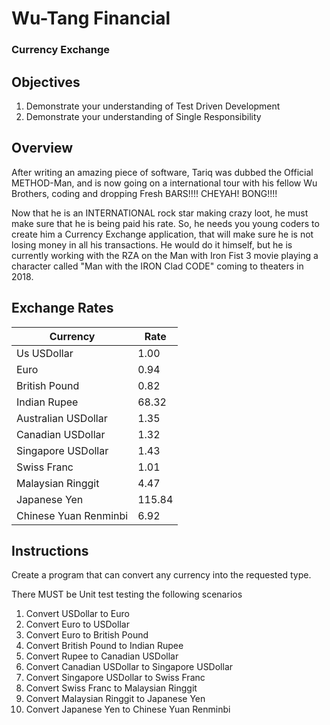 # Wu-Tang Financial

### Currency Exchange

## Objectives

1. Demonstrate your understanding of Test Driven Development
2. Demonstrate your understanding of Single Responsibility

## Overview

After writing an amazing piece of software, Tariq was dubbed the Official METHOD-Man, and is now going on a international tour with his fellow Wu Brothers, coding and dropping Fresh BARS!!!! CHEYAH! BONG!!!!

Now that he is an INTERNATIONAL rock star making crazy loot, he must make sure that he is being paid his rate. So, he needs you young coders to create him a Currency Exchange application, that will make sure he is not losing money in all his transactions. He would do it himself, but he is currently working with the RZA on the Man with Iron Fist 3 movie playing a character called "Man with the IRON Clad CODE" coming to theaters in 2018.

## Exchange Rates

| Currency | Rate |
|----------|------|
| Us USDollar| 1.00 |
| Euro                  | 0.94 |
| British Pound         | 0.82  |
| Indian Rupee          | 68.32 |
| Australian USDollar	    |	1.35|
| Canadian USDollar       | 1.32 |
| Singapore USDollar      | 1.43 |
| Swiss Franc           | 1.01 |
| Malaysian Ringgit     | 4.47  |
| Japanese Yen          | 115.84 |
| Chinese Yuan Renminbi | 6.92   |

## Instructions

Create a program that can convert any currency into the requested type.

There MUST be Unit test testing the following scenarios 

1. Convert USDollar to Euro
2. Convert Euro to USDollar
3. Convert Euro to British Pound
4. Convert British Pound to Indian Rupee
5. Convert Rupee to Canadian USDollar
6. Convert Canadian USDollar to Singapore USDollar
7. Convert Singapore USDollar to Swiss Franc
8. Convert Swiss Franc to Malaysian Ringgit
9. Convert Malaysian Ringgit to Japanese Yen
10. Convert Japanese Yen to Chinese Yuan Renminbi
